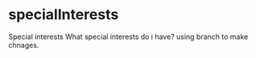 # specialInterests
Special interests
What special interests do i have?
using branch to make chnages.
